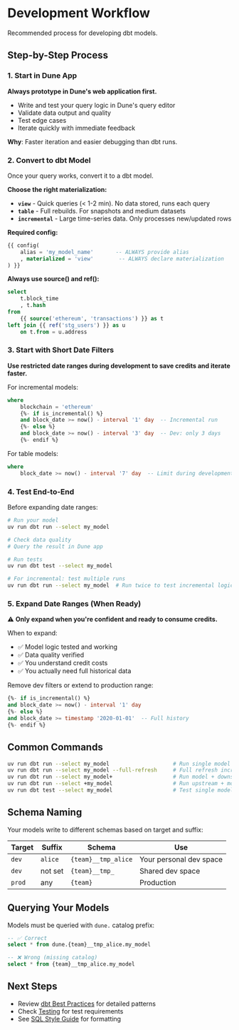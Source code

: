 # Development Workflow

Recommended process for developing dbt models.

## Step-by-Step Process

### 1. Start in Dune App

**Always prototype in Dune's web application first.**

- Write and test your query logic in Dune's query editor
- Validate data output and quality
- Test edge cases
- Iterate quickly with immediate feedback

**Why**: Faster iteration and easier debugging than dbt runs.

### 2. Convert to dbt Model

Once your query works, convert it to a dbt model.

**Choose the right materialization:**

- **`view`** - Quick queries (< 1-2 min). No data stored, runs each query
- **`table`** - Full rebuilds. For snapshots and medium datasets
- **`incremental`** - Large time-series data. Only processes new/updated rows

**Required config:**
```sql
{{ config(
    alias = 'my_model_name'       -- ALWAYS provide alias
    , materialized = 'view'        -- ALWAYS declare materialization
) }}
```

**Always use source() and ref():**
```sql
select
	t.block_time
	, t.hash
from
	{{ source('ethereum', 'transactions') }} as t
left join {{ ref('stg_users') }} as u
	on t.from = u.address
```

### 3. Start with Short Date Filters

**Use restricted date ranges during development to save credits and iterate faster.**

For incremental models:
```sql
where
	blockchain = 'ethereum'
	{%- if is_incremental() %}
	and block_date >= now() - interval '1' day  -- Incremental run
	{%- else %}
	and block_date >= now() - interval '3' day  -- Dev: only 3 days
	{%- endif %}
```

For table models:
```sql
where
	block_date >= now() - interval '7' day  -- Limit during development
```

### 4. Test End-to-End

Before expanding date ranges:

```bash
# Run your model
uv run dbt run --select my_model

# Check data quality
# Query the result in Dune app

# Run tests
uv run dbt test --select my_model

# For incremental: test multiple runs
uv run dbt run --select my_model  # Run twice to test incremental logic
```

### 5. Expand Date Ranges (When Ready)

⚠️ **Only expand when you're confident and ready to consume credits.**

When to expand:
- ✅ Model logic tested and working
- ✅ Data quality verified
- ✅ You understand credit costs
- ✅ You actually need full historical data

Remove dev filters or extend to production range:
```sql
{%- if is_incremental() %}
and block_date >= now() - interval '1' day
{%- else %}
and block_date >= timestamp '2020-01-01'  -- Full history
{%- endif %}
```

## Common Commands

```bash
uv run dbt run --select my_model                    # Run single model
uv run dbt run --select my_model --full-refresh     # Full refresh incremental
uv run dbt run --select my_model+                   # Run model + downstream
uv run dbt run --select +my_model                   # Run upstream + model
uv run dbt test --select my_model                   # Test single model
```

## Schema Naming

Your models write to different schemas based on target and suffix:

| Target | Suffix | Schema | Use |
|--------|--------|--------|-----|
| `dev` | `alice` | `{team}__tmp_alice` | Your personal dev space |
| `dev` | not set | `{team}__tmp_` | Shared dev space |
| `prod` | any | `{team}` | Production |

## Querying Your Models

Models must be queried with `dune.` catalog prefix:

```sql
-- ✅ Correct
select * from dune.{team}__tmp_alice.my_model

-- ❌ Wrong (missing catalog)
select * from {team}__tmp_alice.my_model
```

## Next Steps

- Review [dbt Best Practices](dbt-best-practices.md) for detailed patterns
- Check [Testing](testing.md) for test requirements
- See [SQL Style Guide](sql-style-guide.md) for formatting

